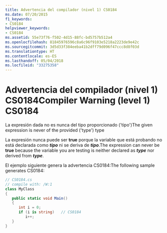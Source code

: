 ```yaml
---
title: Advertencia del compilador (nivel 1) CS0184
ms.date: 07/20/2015
f1_keywords:
- CS0184
helpviewer_keywords:
- CS0184
ms.assetid: 55e73f76-f502-4d15-88fc-bd5757b512a4
ms.openlocfilehash: 81845976596c8a6c96f9103e5218a2223de9e42c
ms.sourcegitcommit: 3d5d33f384eeba41b2dff79d096f47ccc8d8f03d
ms.translationtype: HT
ms.contentlocale: es-ES
ms.lasthandoff: 05/04/2018
ms.locfileid: "33275358"
---
```

# <a name="compiler-warning-level-1-cs0184"></a><span data-ttu-id="397e0-102">Advertencia del compilador (nivel 1) CS0184</span><span class="sxs-lookup"><span data-stu-id="397e0-102">Compiler Warning (level 1) CS0184</span></span>
<span data-ttu-id="397e0-103">La expresión dada no es nunca del tipo proporcionado ('tipo')</span><span class="sxs-lookup"><span data-stu-id="397e0-103">The given expression is never of the provided ('type') type</span></span>  
  
 <span data-ttu-id="397e0-104">La expresión nunca puede ser **true** porque la variable que está probando no está declarada como ***tipo*** ni se deriva de ***tipo***.</span><span class="sxs-lookup"><span data-stu-id="397e0-104">The expression can never be **true** because the variable you are testing is neither declared as ***type*** nor derived from ***type***.</span></span>  
  
 <span data-ttu-id="397e0-105">El ejemplo siguiente genera la advertencia CS0184:</span><span class="sxs-lookup"><span data-stu-id="397e0-105">The following sample generates CS0184:</span></span>  
  
```csharp  
// CS0184.cs  
// compile with: /W:1  
class MyClass  
{  
   public static void Main()  
   {  
      int i = 0;  
      if (i is string)   // CS0184  
         i++;  
   }  
}  
```
